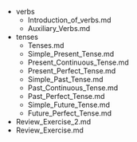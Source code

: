 - verbs
  - Introduction_of_verbs.md
  - Auxiliary_Verbs.md
- tenses
  - Tenses.md
  - Simple_Present_Tense.md
  - Present_Continuous_Tense.md
  - Present_Perfect_Tense.md
  - Simple_Past_Tense.md
  - Past_Continuous_Tense.md
  - Past_Perfect_Tense.md
  - Simple_Future_Tense.md
  - Future_Perfect_Tense.md
- Review_Exercise_2.md
- Review_Exercise.md